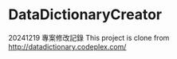 DataDictionaryCreator
=====================
20241219 專案修改記錄
This project is clone from http://datadictionary.codeplex.com/
